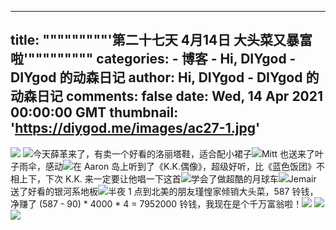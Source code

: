 
---
title: """""""""'第二十七天 4月14日 大头菜又暴富啦'"""""""""
categories: 
    - 博客
    - Hi, DIYgod - DIYgod 的动森日记
author: Hi, DIYgod - DIYgod 的动森日记
comments: false
date: Wed, 14 Apr 2021 00:00:00 GMT
thumbnail: 'https://diygod.me/images/ac27-1.jpg'
---

<div>   
<picture><source srcset="/images/ac27-1.webp" type="image/webp"><img loading="lazy" src="https://diygod.me/images/ac27-1.jpg" referrerpolicy="no-referrer"></picture> <picture><source srcset="/images/ac27-2.webp" type="image/webp"><img loading="lazy" src="https://diygod.me/images/ac27-2.jpg" referrerpolicy="no-referrer"></picture>今天薛革来了，有卖一个好看的洛丽塔鞋，适合配小裙子<picture><source srcset="/images/ac27-3.webp" type="image/webp"><img loading="lazy" src="https://diygod.me/images/ac27-3.jpg" referrerpolicy="no-referrer"></picture>Mitt 也送来了叶子雨伞，感动<picture><source srcset="/images/ac27-4.webp" type="image/webp"><img loading="lazy" src="https://diygod.me/images/ac27-4.jpg" referrerpolicy="no-referrer"></picture>在 Aaron 岛上听到了《K.K.偶像》，超级好听，比《蓝色饭团》不相上下，下次 K.K. 来一定要让他唱一下这首<picture><source srcset="/images/ac27-5.webp" type="image/webp"><img loading="lazy" src="https://diygod.me/images/ac27-5.jpg" referrerpolicy="no-referrer"></picture>学会了做超酷的月球车<picture><source srcset="/images/ac27-6.webp" type="image/webp"><img loading="lazy" src="https://diygod.me/images/ac27-6.jpg" referrerpolicy="no-referrer"></picture>Jemair 送了好看的银河系地板<picture><source srcset="/images/ac27-7.webp" type="image/webp"><img loading="lazy" src="https://diygod.me/images/ac27-7.jpg" referrerpolicy="no-referrer"></picture>半夜 1 点到北美的朋友瑾惶家倾销大头菜，587 铃钱，净赚了 (587 - 90) * 4000 * 4 = 7952000 铃钱，我现在是个千万富翁啦！<picture><source srcset="/images/ac27-8.webp" type="image/webp"><img loading="lazy" src="https://diygod.me/images/ac27-8.jpg" referrerpolicy="no-referrer"></picture> <picture><source srcset="/images/ac27-10.webp" type="image/webp"><img loading="lazy" src="https://diygod.me/images/ac27-10.jpg" referrerpolicy="no-referrer"></picture> <picture><source srcset="/images/ac27-9.webp" type="image/webp"><img loading="lazy" src="https://diygod.me/images/ac27-9.jpg" referrerpolicy="no-referrer"></picture>  
</div>
            